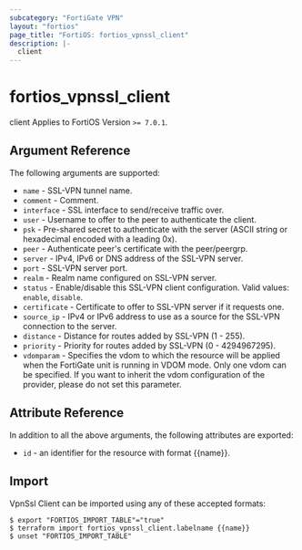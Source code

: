 ```yaml
---
subcategory: "FortiGate VPN"
layout: "fortios"
page_title: "FortiOS: fortios_vpnssl_client"
description: |-
  client
---
```


# fortios_vpnssl_client
client Applies to FortiOS Version `>= 7.0.1`.

## Argument Reference

The following arguments are supported:

* `name` - SSL-VPN tunnel name.
* `comment` - Comment.
* `interface` - SSL interface to send/receive traffic over.
* `user` - Username to offer to the peer to authenticate the client.
* `psk` - Pre-shared secret to authenticate with the server (ASCII string or hexadecimal encoded with a leading 0x).
* `peer` - Authenticate peer's certificate with the peer/peergrp.
* `server` - IPv4, IPv6 or DNS address of the SSL-VPN server.
* `port` - SSL-VPN server port.
* `realm` - Realm name configured on SSL-VPN server.
* `status` - Enable/disable this SSL-VPN client configuration. Valid values: `enable`, `disable`.
* `certificate` - Certificate to offer to SSL-VPN server if it requests one.
* `source_ip` - IPv4 or IPv6 address to use as a source for the SSL-VPN connection to the server.
* `distance` - Distance for routes added by SSL-VPN (1 - 255).
* `priority` - Priority for routes added by SSL-VPN (0 - 4294967295).
* `vdomparam` - Specifies the vdom to which the resource will be applied when the FortiGate unit is running in VDOM mode. Only one vdom can be specified. If you want to inherit the vdom configuration of the provider, please do not set this parameter.


## Attribute Reference

In addition to all the above arguments, the following attributes are exported:
* `id` - an identifier for the resource with format {{name}}.

## Import

VpnSsl Client can be imported using any of these accepted formats:
```
$ export "FORTIOS_IMPORT_TABLE"="true"
$ terraform import fortios_vpnssl_client.labelname {{name}}
$ unset "FORTIOS_IMPORT_TABLE"
```
